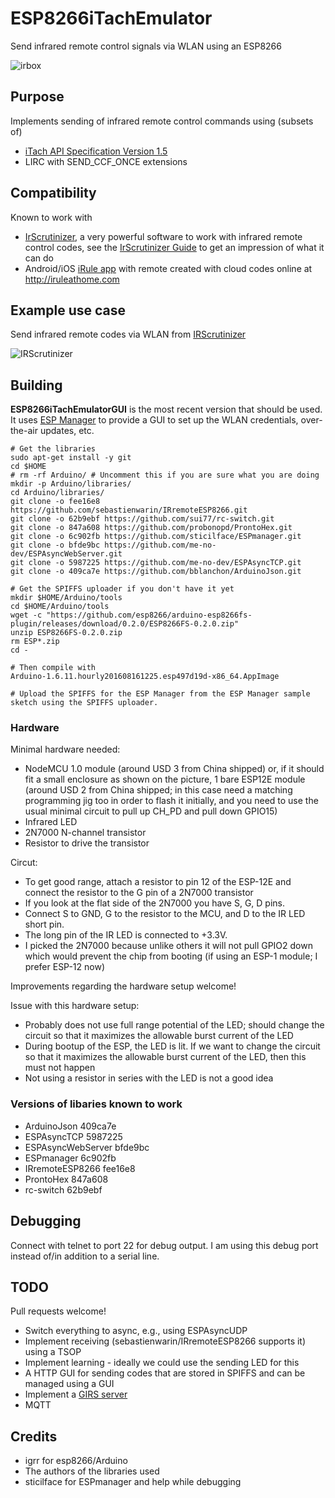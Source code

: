 # ESP8266iTachEmulator

Send infrared remote control signals via WLAN using an ESP8266

![irbox](https://cloud.githubusercontent.com/assets/2480569/17837757/ea087514-67bb-11e6-9638-3812f706d5da.JPG)

## Purpose

Implements sending of infrared remote control commands using (subsets of)
* [iTach API Specification Version 1.5](http://www.globalcache.com/files/docs/API-iTach.pdf)
* LIRC with SEND_CCF_ONCE extensions

## Compatibility

Known to work with
* [IrScrutinizer](https://github.com/bengtmartensson/harctoolboxbundle/releases), a very powerful software to work with infrared remote control codes, see the [IrScrutinizer Guide](http://www.hifi-remote.com/wiki/index.php?title=IrScrutinizer_Guide) to get an impression of what it can do
* Android/iOS [iRule app](http://iruleathome.com) with remote created with cloud codes online at http://iruleathome.com

## Example use case

Send infrared remote codes via WLAN from [IRScrutinizer](https://github.com/bengtmartensson/harctoolboxbundle)

![IRScrutinizer](http://www.hifi-remote.com/wiki/images/7/77/Irscrutinizer_F9.png)

## Building

**ESP8266iTachEmulatorGUI** is the most recent version that should be used. It uses [ESP Manager](https://github.com/sticilface/ESPmanager) to provide a GUI to set up the WLAN credentials, over-the-air updates, etc.


```
# Get the libraries
sudo apt-get install -y git
cd $HOME
# rm -rf Arduino/ # Uncomment this if you are sure what you are doing
mkdir -p Arduino/libraries/
cd Arduino/libraries/
git clone -o fee16e8 https://github.com/sebastienwarin/IRremoteESP8266.git
git clone -o 62b9ebf https://github.com/sui77/rc-switch.git
git clone -o 847a608 https://github.com/probonopd/ProntoHex.git
git clone -o 6c902fb https://github.com/sticilface/ESPmanager.git
git clone -o bfde9bc https://github.com/me-no-dev/ESPAsyncWebServer.git
git clone -o 5987225 https://github.com/me-no-dev/ESPAsyncTCP.git
git clone -o 409ca7e https://github.com/bblanchon/ArduinoJson.git

# Get the SPIFFS uploader if you don't have it yet
mkdir $HOME/Arduino/tools
cd $HOME/Arduino/tools
wget -c "https://github.com/esp8266/arduino-esp8266fs-plugin/releases/download/0.2.0/ESP8266FS-0.2.0.zip"
unzip ESP8266FS-0.2.0.zip
rm ESP*.zip
cd -

# Then compile with
Arduino-1.6.11.hourly201608161225.esp497d19d-x86_64.AppImage

# Upload the SPIFFS for the ESP Manager from the ESP Manager sample sketch using the SPIFFS uploader.
```

### Hardware

Minimal hardware needed:

* NodeMCU 1.0 module (around USD 3 from China shipped) or, if it should fit a small enclosure as shown on the picture, 1 bare ESP12E module (around USD 2 from China shipped; in this case need a matching programming jig too in order to flash it initially, and you need to use the usual minimal circuit to pull up CH_PD and pull down GPIO15)
* Infrared LED
* 2N7000 N-channel transistor
* Resistor to drive the transistor

Circut:

* To get good range, attach a resistor to pin 12 of the ESP-12E and connect the resistor to the G pin of a 2N7000 transistor
* If you look at the flat side of the 2N7000 you have S, G, D pins.
* Connect S to GND, G to the resistor to the MCU, and D to the IR LED short pin.
* The long pin of the IR LED is connected to +3.3V.
* I picked the 2N7000 because unlike others it will not pull GPIO2 down which would prevent the chip from booting (if using an ESP-1 module; I prefer ESP-12 now)

Improvements regarding the hardware setup welcome! 

Issue with this hardware setup: 
* Probably does not use full range potential of the LED; should change the circuit so that it maximizes the allowable burst current of the LED
* During bootup of the ESP, the LED is lit. If we want to change the circuit so that it maximizes the allowable burst current of the LED, then this must not happen
* Not using a resistor in series with the LED is not a good idea

### Versions of libaries known to work

* ArduinoJson 409ca7e
* ESPAsyncTCP 5987225
* ESPAsyncWebServer bfde9bc
* ESPmanager 6c902fb
* IRremoteESP8266 fee16e8
* ProntoHex 847a608
* rc-switch 62b9ebf

## Debugging

Connect with telnet to port 22 for debug output. I am using this debug port instead of/in addition to a serial line.

## TODO

Pull requests welcome!

* Switch everything to async, e.g., using ESPAsyncUDP
* Implement receiving (sebastienwarin/IRremoteESP8266 supports it) using a TSOP
* Implement learning - ideally we could use the sending LED for this 
* A HTTP GUI for sending codes that are stored in SPIFFS and can be managed using a GUI
* Implement a [GIRS server](https://github.com/bengtmartensson/AGirs/tree/master/src/GirsLite)
* MQTT

## Credits

* igrr for esp8266/Arduino
* The authors of the libraries used
* sticilface for ESPmanager and help while debugging

